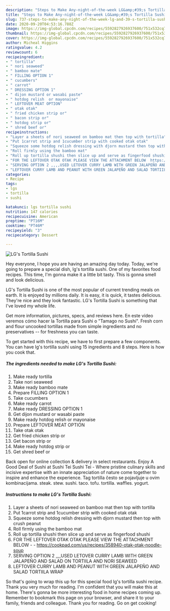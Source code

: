 ```yaml
---
description: "Steps to Make Any-night-of-the-week LG&amp;#39;s Tortilla Sushi"
title: "Steps to Make Any-night-of-the-week LG&amp;#39;s Tortilla Sushi"
slug: 737-steps-to-make-any-night-of-the-week-lg-and-39-s-tortilla-sushi
date: 2020-09-20T04:53:16.788Z
image: https://img-global.cpcdn.com/recipes/5592827926937600/751x532cq70/lgs-tortilla-sushi-recipe-main-photo.jpg
thumbnail: https://img-global.cpcdn.com/recipes/5592827926937600/751x532cq70/lgs-tortilla-sushi-recipe-main-photo.jpg
cover: https://img-global.cpcdn.com/recipes/5592827926937600/751x532cq70/lgs-tortilla-sushi-recipe-main-photo.jpg
author: Micheal Higgins
ratingvalue: 4.2
reviewcount: 6
recipeingredient:
- " tortilla"
- " nori seaweed"
- " bamboo mate"
- " FILLING OPTION 1"
- " cucumbers"
- " carrot"
- " DRESSING OPTION 1"
- " dijon mustard or wasabi paste"
- " hotdog relish  or mayonaise"
- " LEFTOVER MEAT OPTION"
- " otak otak"
- " fried chicken strip or"
- " bacon strip or"
- " hotdog strip or"
- " shred beef or"
recipeinstructions:
- "Layer a sheets of nori seaweed on bamboo mat then top with tortilla"
- "Put 1carrot strip and 1cucumber strip with cooked otak otak"
- "Squeeze some hotdog relish dressing with djorn mustard then top with crush peanut"
- "Roll firmly using the bamboo mat"
- "Roll up tortilla shushi then slice up and serve as fingerfood shushi"
- "FOR THE LEFTOVER OTAK OTAK PLEASE VIEW THE ATTACHMENT BELOW  https://cookpad.com/us/recipes/358940-otak-otak-noodle-soup"
- "SERVING OPTION 2 ,,,,USED LETOVER CURRY LAMB WITH GREEN JALAPEÑO AND SALAD ON  TORTIILA AND NORI SEAWEED"
- "LEFTOVER CURRY LAMB AND PEANUT WITH GREEN JALAPEÑO AND SALAD TORTIILA WRAP"
categories:
- Recipe
tags:
- lgs
- tortilla
- sushi

katakunci: lgs tortilla sushi 
nutrition: 147 calories
recipecuisine: American
preptime: "PT16M"
cooktime: "PT46M"
recipeyield: "3"
recipecategory: Dessert

---
```



![LG&#39;s Tortilla Sushi](https://img-global.cpcdn.com/recipes/5592827926937600/751x532cq70/lgs-tortilla-sushi-recipe-main-photo.jpg)

Hey everyone, I hope you are having an amazing day today. Today, we're going to prepare a special dish, lg&#39;s tortilla sushi. One of my favorites food recipes. This time, I'm gonna make it a little bit tasty. This is gonna smell and look delicious.

LG&#39;s Tortilla Sushi is one of the most popular of current trending meals on earth. It is enjoyed by millions daily. It is easy, it is quick, it tastes delicious. They're nice and they look fantastic. LG&#39;s Tortilla Sushi is something that I've loved my whole life.

Get more information, pictures, specs, and reviews here. En este vídeo veremos cómo hacer la Tortilla para Sushi o &#34;Tamago no Sushi&#34;. Fresh corn and flour uncooked tortillas made from simple ingredients and no preservatives -- for freshness you can taste.


To get started with this recipe, we have to first prepare a few components. You can have lg&#39;s tortilla sushi using 15 ingredients and 8 steps. Here is how you cook that.

<!--inarticleads1-->

##### The ingredients needed to make LG&#39;s Tortilla Sushi:

1. Make ready  tortilla
1. Take  nori seaweed
1. Make ready  bamboo mate
1. Prepare  FILLING OPTION 1
1. Take  cucumbers
1. Make ready  carrot
1. Make ready  DRESSING OPTION 1
1. Get  dijon mustard or wasabi paste
1. Make ready  hotdog relish  or mayonaise
1. Prepare  LEFTOVER MEAT OPTION
1. Take  otak otak
1. Get  fried chicken strip or
1. Get  bacon strip or
1. Make ready  hotdog strip or
1. Get  shred beef or


Back open for online collection &amp; delivery in select restaurants. Enjoy A Good Deal of Sushi at Sushi Tei Sushi Tei - Where pristine culinary skills and incisive expertise with an innate appreciation of nature come together to inspire and enhance the experience. Tag tortilla često se pojavljuje u ovim kombinacijama. steak. stew. sushi. taco. tofu. tortilla. waffles. yogurt. 

<!--inarticleads2-->

##### Instructions to make LG&#39;s Tortilla Sushi:

1. Layer a sheets of nori seaweed on bamboo mat then top with tortilla
1. Put 1carrot strip and 1cucumber strip with cooked otak otak
1. Squeeze some hotdog relish dressing with djorn mustard then top with crush peanut
1. Roll firmly using the bamboo mat
1. Roll up tortilla shushi then slice up and serve as fingerfood shushi
1. FOR THE LEFTOVER OTAK OTAK PLEASE VIEW THE ATTACHMENT BELOW -  - https://cookpad.com/us/recipes/358940-otak-otak-noodle-soup
1. SERVING OPTION 2 ,,,,USED LETOVER CURRY LAMB WITH GREEN JALAPEÑO AND SALAD ON  TORTIILA AND NORI SEAWEED
1. LEFTOVER CURRY LAMB AND PEANUT WITH GREEN JALAPEÑO AND SALAD TORTIILA WRAP




So that's going to wrap this up for this special food lg&#39;s tortilla sushi recipe. Thank you very much for reading. I'm confident that you will make this at home. There's gonna be more interesting food in home recipes coming up. Remember to bookmark this page on your browser, and share it to your family, friends and colleague. Thank you for reading. Go on get cooking!
